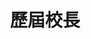---
title: 歷屆校長
lastmod: 2019-01-28
layout: principal
japan: 
  - name: "日本人1"
    title: "第1任校長"
    time: "民國10-12年(西元1921-1922年，大正10-11年)"
    description: ""
    image: "/images/uploads/principal/principal-20.jpg"
now:
  - name: "黎季昊"
    title: "第20任校長"
    time: "民國105年8月1日-迄今(西元2016年8月1日-迄今)"
    description: "教育學系碩士、法律學系碩士、企管學系博士班(已退學)、教育行政與評鑑研究所博士班(就學中)"
    image: "/images/uploads/principal/principal-20.jpg"
---